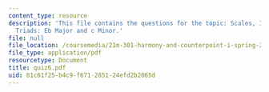 ```yaml
---
content_type: resource
description: 'This file contains the questions for the topic: Scales, Intervals, and
  Triads: Eb Major and c Minor.'
file: null
file_location: /coursemedia/21m-301-harmony-and-counterpoint-i-spring-2005/81c61f25b4c9f671285124efd2b2065d_quiz6.pdf
file_type: application/pdf
resourcetype: Document
title: quiz6.pdf
uid: 81c61f25-b4c9-f671-2851-24efd2b2065d
---
```

